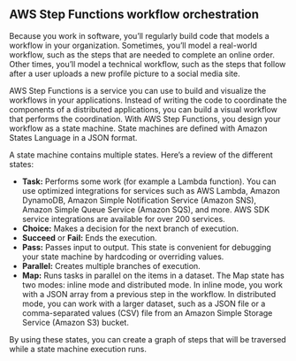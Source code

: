 ## **AWS Step Functions workflow orchestration**

Because you work in software, you’ll regularly build code that models a workflow in your organization. Sometimes, you’ll model a real-world workflow, such as the steps that are needed to complete an online order. Other times, you’ll model a technical workflow, such as the steps that follow after a user uploads a new profile picture to a social media site.

AWS Step Functions is a service you can use to build and visualize the workflows in your applications. Instead of writing the code to coordinate the components of a distributed applications, you can build a visual workflow that performs the coordination. With AWS Step Functions, you design your workflow as a state machine. State machines are defined with Amazon States Language in a JSON format.

A state machine contains multiple states. Here’s a review of the different states:

* **Task:** Performs some work (for example a Lambda function). You can use optimized integrations for services such as AWS Lambda, Amazon DynamoDB, Amazon Simple Notification Service (Amazon SNS), Amazon Simple Queue Service (Amazon SQS), and more. AWS SDK service integrations are available for over 200 services.  
* **Choice:** Makes a decision for the next branch of execution.  
* **Succeed** or **Fail:** Ends the execution.  
* **Pass:** Passes input to output. This state is convenient for debugging your state machine by hardcoding or overriding values.  
* **Parallel:** Creates multiple branches of execution.  
* **Map:** Runs tasks in parallel on the items in a dataset. The Map state has two modes: inline mode and distributed mode. In inline mode, you work with a JSON array from a previous step in the workflow. In distributed mode, you can work with a larger dataset, such as a JSON file or a comma-separated values (CSV) file from an Amazon Simple Storage Service (Amazon S3) bucket.

By using these states, you can create a graph of steps that will be traversed while a state machine execution runs.

